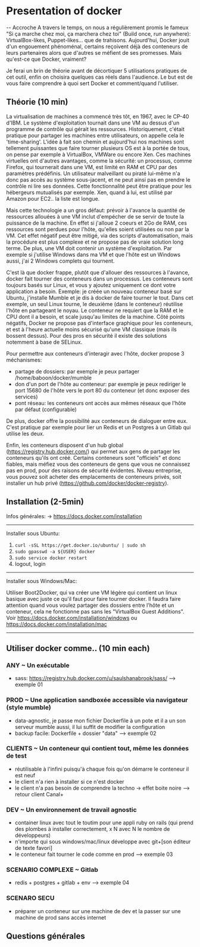 # Presentation of docker

-- Accroche
A travers le temps, on nous a régulièrement promis le fameux "Si ça marche chez moi, ça marchera chez toi" (Build once, run anywhere): VirtualBox-likes, Puppet-likes... que de trahisons.
Aujourd'hui, Docker jouit d'un engouement phénoménal, certains reçoivent déjà des conteneurs de leurs partenaires alors que d'autres se méfient de ses promesses. Mais qu'est-ce que Docker, vraiment?

Je ferai un brin de théorie avant de décortiquer 5 utilisations pratiques de cet outil, enfin on choisira quelques cas réels dans l'audience. Le but est de vous faire comprendre à quoi sert Docker et comment/quand l'utiliser.

## Théorie (10 min)

La virtualisation de machines a commencé très tôt, en 1967, avec le CP-40 d'IBM. Le système d'exploitation tournait dans une VM au dessus d'un programme de contrôle qui gérait les ressources.
Historiquement, c'était pratique pour partager les machines entre utilisateurs, on appelle cela le 'time-sharing'.
L'idée à fait son chemin et aujourd'hui nos machines sont tellement puissantes que faire tourner plusieurs OS est à la portée de tous, on pense par exemple à VirtualBox, VMWare ou encore Xen.
Ces machines virtuelles ont d'autres avantages, comme la sécurité: un processus, comme Firefox, qui tournerait dans une VM, est limité en RAM et CPU par des paramètres prédéfinis. Un utilisateur malveillant ou piraté lui-même n'a donc pas accès au système sous-jacent, et ne peut ainsi pas en prendre le contrôle ni lire ses données. Cette fonctionnalité peut être pratique pour les hébergeurs mutualisés par exemple.
Xen, quand à lui, est utilisé par Amazon pour EC2.. la liste est longue.

Mais cette technologie a un gros défaut: prévoir à l'avance la quantité de ressources allouées à une VM inclut d'empécher de se servir de toute la puissance de la machine. En effet si j'alloue 2 coeurs et 2Go de RAM, ces ressources sont perdues pour l'hôte, qu'elles soient utilisées ou non par la VM. Cet effet négatif peut être mitigé, via des scripts d'automatisation, mais la procédure est plus complexe et ne propose pas de vraie solution long terme.
De plus, une VM doit contenir un système d'exploitation. Par exemple si j'utilise Windows dans ma VM et que l'hôte est un Windows aussi, j'ai 2 Windows complets qui tournent.

C'est là que docker frappe, plutôt que d'allouer des ressources à l'avance, docker fait tourner des conteneurs dans un processus. Les conteneurs sont toujours basés sur Linux, et vous y ajoutez uniquement ce dont votre application a besoin.
Exemple: je créée un nouveau conteneur basé sur Ubuntu, j'installe Mumble et je dis à docker de faire tourner le tout.
Dans cet exemple, un seul Linux tourne, le deuxième (dans le conteneur) réutilise l'hôte en partageant le noyau. Le conteneur ne requiert que la RAM et le CPU dont il a besoin, et scale jusqu'au limites de la machine.
Côté points négatifs, Docker ne propose pas d'interface graphique pour les conteneurs, et est à l'heure actuelle moins sécurisé qu'une VM classique (mais ils bossent dessus). Pour des pros en sécurité il existe des solutions notemment à base de SELinux.

Pour permettre aux conteneurs d'interagir avec l'hôte, docker propose 3 méchanismes:
- partage de dossiers: par exemple je peux partager /home/baboon/docker/mumble
- don d'un port de l'hôte au conteneur: par exemple je peux rediriger le port 15680 de l'hôte vers le port 80 du conteneur (et donc exposer des services)
- pont réseau: les conteneurs ont accès aux mêmes réseaux que l'hôte par défaut (configurable)

De plus, docker offre la possibilité aux conteneurs de dialoguer entre eux. C'est pratique par exemple pour lier un Redis et un Postgres à un Gitlab qui utilise les deux.

Enfin, les conteneurs disposent d'un hub global (https://registry.hub.docker.com/) qui permet aux gens de partager les conteneurs qu'ils ont créé. Certains conteneurs sont "officiels" et donc fiables, mais méfiez vous des conteneurs de gens que vous ne connaissez pas en prod, pour des raisons de sécurité évidentes. Niveau entreprise, vous pouvez soit acheter des emplacements de conteneurs privés, soit installer un hub privé (https://github.com/docker/docker-registry).


## Installation (2-5min)

Infos générales:
-> https://docs.docker.com/installation

-----------

Installer sous Ubuntu:

1) `curl -sSL https://get.docker.io/ubuntu/ | sudo sh`
2) `sudo gpasswd -a ${USER} docker`
3) `sudo service docker restart`
4) logout, login

----------

Installer sous Windows/Mac:

Utiliser Boot2Docker, qui va créer une VM légère qui contient un linux basique avec juste ce qu'il faut pour faire tourner docker.
Il faudra faire attention quand vous voulez partager des dossiers entre l'hôte et un conteneur, cela ne fonctionne pas sans les "VirtualBox Guest Additions".
Voir  https://docs.docker.com/installation/windows ou https://docs.docker.com/installation/mac

-----------

## Utiliser docker comme.. (10 min each)

### ANY ~ Un exécutable
- sass: https://registry.hub.docker.com/u/saulshanabrook/sass/
--> exemple 01

### PROD ~ Une application sandboxée accessible via navigateur (style mumble)
- data-agnostic, je passe mon fichier Dockerfile à un pote et il a un son serveur mumble aussi, il lui suffit de modifier la configuration
- backup facile: Dockerfile + dossier "data"
--> exemple 02

### CLIENTS ~ Un conteneur qui contient tout, même les données de test
- réutilisable à l'infini puisqu'à chaque fois qu'on démarre le conteneur il est neuf
- le client n'a rien à installer si ce n'est docker
- le client n'a pas besoin de comprendre la techno -> effet boite noire
--> retour client Canal+

### DEV ~ Un environnement de travail agnostic
- container linux avec tout le toutim pour une appli ruby on rails (qui prend des plombes à installer correctement, x N avec N le nombre de développeurs)
- n'importe qui sous windows/mac/linux développe avec git+[son éditeur de texte favori]
- le conteneur fait tourner le code comme en prod
--> exemple 03

### SCENARIO COMPLEXE ~ Gitlab
- redis + postgres + gitlab + env
--> exemple 04

### SCENARO SECU
- préparer un conteneur sur une machine de dev et la passer sur une machine de prod sans accès internet

## Questions générales
